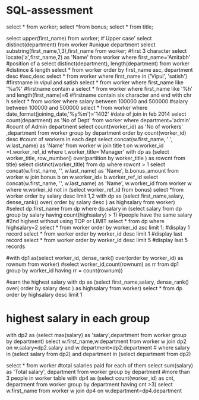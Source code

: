 # SQL-assessment

select * from worker;
select  *from bonus;
select * from title;

select  upper(first_name) from worker;   #'Upper case'
select distinct(department) from worker #unique department
select substring(first_name,1,3),first_name from worker;  #first 3 character
select  locate('a',first_name,2) as 'Name' from worker where first_name='Amitabh' #position of a
select distinct(department), length(department) from worker #distince & length
select * from worker order by first_name asc, department desc  #asc,desc
select * from worker where first_name in ('Vipul', 'satish') #firstname in vipul and satish
select * from worker  where first_name like '%a%'  #firstname contain a
select * from worker where first_name like '%h' and length(first_name)=6 #firstname contain six character and end with chr h
select * from worker where salary between 100000 and 500000 #salary between 100000 and 500000
select * from worker where date_format(joining_date,'%y%m')='1402' #date of join in feb 2014
select count(department) as 'No of Dept' from worker where department='admin' #count of Admin department
select count(worker_id) as 'No of workers' ,department from worker group by department order by count(worker_id) desc  #count of workers in each dept
select concat(w.first_name, ' ', w.last_name)  as 'Name' from worker w 
 join title t on w.worker_id =t.worker_ref_id where t.worker_title='Manager'
 with dp as (select worker_title, row_number() over(partition by worker_title  ) as rowcnt from   title)
 select distinct(worker_title) from dp where rowcnt > 1
 select  concat(w.first_name, '', w.last_name) as 'Name', b.bonus_amount
 from worker w join  bonus b on w.worker_id= b.worker_ref_id
 select  concat(w.first_name, '', w.last_name) as 'Name', w.worker_id
 from worker w where w.worker_id not in (select worker_ref_id from bonus)
select  *from worker order by salary desc limit 1,2
with dp as (select first_name,salary, dense_rank() over( order by salary desc  ) as highsalary from   worker)
#select dp.first_name from dp where dp.salary in (select salary from dp group by salary having count(highsalary) > 1)  #people have the same salary
 #2nd highest without using TOP or LIMIT
select  * from dp where highsalary=2
select  * from worker order by worker_id asc limit 1; #display 1 record
select  * from worker order by worker_id desc limit 1 #display last record
select  * from worker order by worker_id desc limit 5  #display last 5 records
 
 #with dp1 as(select worker_id, dense_rank() over(order by worker_id) as rownum from worker)
 #select worker_id,count(rownum) as rr from dp1 group by worker_id having rr  = count(rownum))
  
  #earn the highest salary
  with dp as (select first_name,salary, dense_rank() over( order by salary desc  ) as highsalary from   worker)
select * from dp order by highsalary desc limit 1

# highest salary in each group 
  with dp2 as (select max(salary) as 'salary',department from worker group by department)
 select w.first_name,w.department from worker w join dp2 on w.salary=dp2.salary and w.department=dp2.department # where salary in (select salary from dp2) and department in (select department from dp2)


select * from worker
#total salaries paid for each of them
select sum(salary) as 'Total salary', department from worker group by department
#more than 3 people in worker table
with dp4 as (select  count(worker_id) as cnt, department  from worker group by department having cnt >3)
select w.first_name from worker w join dp4 on w.department=dp4.department
